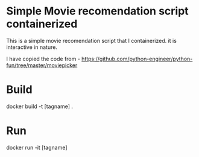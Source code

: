 # Simple Movie recomendation script containerized

This is a simple movie recomendation script that I containerized. it is interactive in nature.

I have copied the code from - https://github.com/python-engineer/python-fun/tree/master/moviepicker

# Build

docker build -t [tagname] .

# Run

docker run -it [tagname]